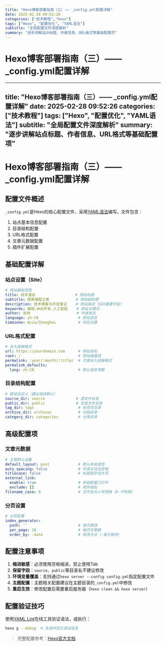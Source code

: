 ```yaml
---
title: "Hexo博客部署指南（三）—— _config.yml配置详解"
date: 2025-02-28 09:52:26
categories: ["技术教程","hexo"]
tags: ["Hexo", "配置优化", "YAML语法"]
subtitle: "全局配置文件深度解析"
summary: "逐步讲解站点标题、作者信息、URL格式等基础配置项"
---
```


# Hexo博客部署指南（三）—— _config.yml配置详解

---
title: "Hexo博客部署指南（三）—— _config.yml配置详解"
date: 2025-02-28 09:52:26
categories: ["技术教程"]
tags: ["Hexo", "配置优化", "YAML语法"]
subtitle: "全局配置文件深度解析"
summary: "逐步讲解站点标题、作者信息、URL格式等基础配置项"
---

# Hexo博客部署指南（三）—— _config.yml配置详解

## 配置文件概述
`_config.yml`是Hexo的核心配置文件，采用[YAML语法](https://yaml.org/)编写。文件包含：

1. 站点基本信息配置
2. 目录结构配置
3. URL格式配置
4. 文章元数据配置
5. 插件扩展配置

## 基础配置详解

### 站点设置（Site）
```yaml _config.yml
# 网站基础信息
title: 技术漫谈                  # 网站标题
subtitle: 探索编程之美            # 网站副标题
description: 技术博客与开发笔记    # 网站描述（SEO重要字段）
keywords: 编程,Web开发,人工智能    # 网站关键词
author: 张伟                     # 作者姓名
language: zh-CN                  # 网站语言
timezone: Asia/Shanghai          # 时区设置
```

### URL格式配置
```yaml _config.yml
# 永久链接格式
url: https://yourdomain.com      # 网站域名
root: /                          # 网站根路径
permalink: :year/:month/:title/  # 文章永久链接格式
permalink_defaults:             
  lang: zh-CN                    # 默认语言参数
```

### 目录结构配置
```yaml _config.yml
# 路径自定义（建议保持默认）
source_dir: source              # 源文件目录
public_dir: public              # 生成文件目录
tag_dir: tags                    # 标签页目录
archive_dir: archives            # 归档目录
category_dir: categories         # 分类目录
```

## 高级配置项

### 文章元数据
```yaml _config.yml
# 文章默认设置
default_layout: post             # 默认布局类型
auto_spacing: false              # 中英文自动空格
titlecase: false                 # 标题首字母大写
external_link:
  enable: true                   # 外链新窗口打开
  exclude: []                    # 例外域名
filename_case: 0                 # 文件名大小写转换（0-不转换）
```

### 分页设置
```yaml _config.yml
# 分页配置
index_generator:
  path: ''                       # 首页路径
  per_page: 10                   # 每页文章数
  order_by: -date                # 排序方式（-表示倒序）
```

## 配置注意事项
1. **缩进敏感**：必须使用空格缩进，禁止使用Tab
2. **保留字段**：`source`、`public`等目录名不建议修改
3. **环境变量覆盖**：支持通过`hexo server --config config.yml`指定配置文件
4. **主题配置**：主题相关配置建议在主题目录的`_config.yml`中修改
5. **重启生效**：修改配置后需要重启服务器（`hexo clean && hexo server`）

## 配置验证技巧
使用[YAML Lint](https://yamllint.com/)在线工具验证语法，或执行：
```bash
hexo g --debug  # 生成时显示调试信息
```

> 完整配置参考：[Hexo官方文档](https://hexo.io/zh-cn/docs/configuration)